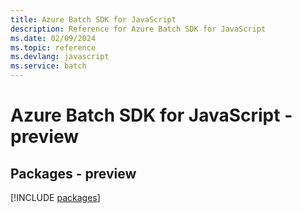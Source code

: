 ```yaml
---
title: Azure Batch SDK for JavaScript
description: Reference for Azure Batch SDK for JavaScript
ms.date: 02/09/2024
ms.topic: reference
ms.devlang: javascript
ms.service: batch
---
```

# Azure Batch SDK for JavaScript - preview
## Packages - preview
[!INCLUDE [packages](batch-index.md)]